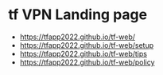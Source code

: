 # tf VPN Landing page
- https://tfapp2022.github.io/tf-web/
- https://tfapp2022.github.io/tf-web/setup
- https://tfapp2022.github.io/tf-web/tips
- https://tfapp2022.github.io/tf-web/policy